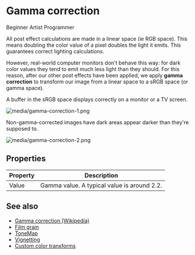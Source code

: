 # Gamma correction

<span class="badge text-bg-primary">Beginner</span>
<span class="badge text-bg-success">Artist</span>
<span class="badge text-bg-success">Programmer</span>

All post effect calculations are made in a linear space (ie RGB space). This means doubling the color value of a pixel doubles the light it emits. This guarantees correct lighting calculations.

However, real-world computer monitors don't behave this way: for dark color values they tend to emit much less light than they should. For this reason, after our other post effects have been applied, we apply **gamma correction** to transform our image from a linear space to a sRGB space (or gamma space). 

A buffer in the sRGB space displays correctly on a monitor or a TV screen.

![media/gamma-correction-1.png](media/gamma-correction-1.png) 

Non-gamma-corrected images have dark areas appear darker than they're supposed to.

![media/gamma-correction-2.png](media/gamma-correction-2.png) 

## Properties

| Property | Description                                     |
| -------- | ----------------------------------------------- |
| Value    | Gamma value. A typical value is around 2.2. |

## See also

* [Gamma correction (Wikipedia)](http://en.wikipedia.org/wiki/Gamma_correction)
* [Film grain](film-grain.md)
* [ToneMap](tonemap.md)
* [Vignetting](vignetting.md)
* [Custom color transforms](custom-color-transforms.md)